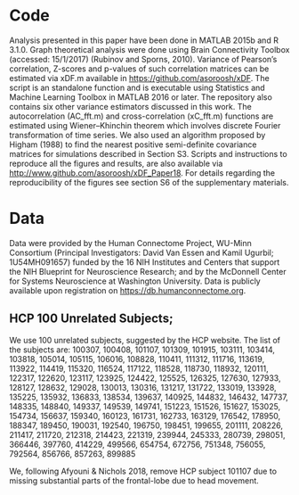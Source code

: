 # Code

Analysis presented in this paper have been done in MATLAB 2015b and R 3.1.0.  Graph theoretical analysis were done using Brain Connectivity Toolbox (accessed:  15/1/2017) (Rubinov and Sporns, 2010). Variance of Pearson’s correlation, Z-scores and p-values of such correlation matrices can be estimated via xDF.m available  in https://github.com/asoroosh/xDF. The  script  is  an  standalone  function  and  is executable using Statistics and Machine Learning Toolbox in MATLAB 2016 or later.  The repository also contains six other variance estimators discussed in this work. The autocorrelation (AC_fft.m) and cross-correlation (xC_fft.m) functions are estimated using Wiener–Khinchin theorem which involves discrete Fourier transformation of time series.  We also used an algorithm proposed by Higham (1988) to find the nearest positive semi-definite covariance matrices for simulations described in Section S3. Scripts  and  instructions  to  reproduce  all  the  figures  and  results,  are  also  available  via http://www.github.com/asoroosh/xDF_Paper18. For details regarding the reproducibility of the figures see section S6
of the supplementary materials.
# Data
Data were provided by the Human Connectome Project, WU-Minn Consortium (Principal Investigators: David Van Essen and Kamil Ugurbil; 1U54MH091657) funded by the 16 NIH Institutes and Centers that support the NIH Blueprint for Neuroscience Research; and by the McDonnell Center for Systems Neuroscience
at Washington University. Data is publicly available upon registration on https://db.humanconnectome.org.

## HCP 100 Unrelated Subjects;
We use 100 unrelated subjects, suggested by the HCP website. The list of the subjects are:
100307, 100408, 101107, 101309, 101915, 103111, 103414, 103818, 105014, 105115, 106016, 108828, 110411, 111312, 111716, 113619, 113922, 114419, 115320, 116524, 117122, 118528, 118730, 118932, 120111, 122317, 122620, 123117, 123925, 124422, 125525, 126325, 127630, 127933, 128127, 128632, 129028, 130013, 130316, 131217, 131722, 133019, 133928, 135225, 135932, 136833, 138534, 139637, 140925, 144832, 146432, 147737, 148335, 148840, 149337, 149539, 149741, 151223, 151526, 151627, 153025, 154734, 156637, 159340, 160123, 161731, 162733, 163129, 176542, 178950, 188347, 189450, 190031, 192540, 196750, 198451, 199655, 201111, 208226, 211417, 211720, 212318, 214423, 221319, 239944, 245333, 280739, 298051, 366446, 397760, 414229, 499566, 654754, 672756, 751348, 756055, 792564, 856766, 857263, 899885

We, following Afyouni & Nichols 2018, remove HCP subject 101107 due to missing substantial parts of the frontal-lobe due to head movement.
